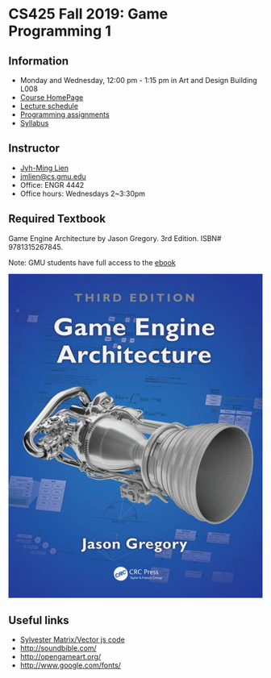 # CS425 Fall 2019: Game Programming 1


## Information
- Monday and Wednesday, 12:00 pm - 1:15 pm in Art and Design Building L008
- [Course HomePage](https://github.com/jmlien/CS425-2019)
- [Lecture schedule](lectures)
- [Programming assignments](assignments)
- [Syllabus](https://cs.gmu.edu/media/syllabi/Fall2019/Game_Programming_1LienJ.html)

## Instructor

- [Jyh-Ming Lien](http://cs.gmu.edu/~jmlien)
- jmlien@cs.gmu.edu
- Office: ENGR 4442
- Office hours: Wednesdays 2~3:30pm

## Required Textbook

Game Engine Architecture by Jason Gregory. 3rd Edition. ISBN# 9781315267845.

Note: GMU students have full access to the [ebook](https://www-taylorfrancis-com.mutex.gmu.edu/books/9781315267845)

![Textbook](lectures/textbook.jpg "Textbook")


## Useful links
- [Sylvester Matrix/Vector js code](http://sylvester.jcoglan.com/)
- http://soundbible.com/
- http://opengameart.org/
- http://www.google.com/fonts/
